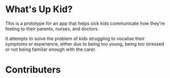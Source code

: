 # What's Up Kid?

This is a prototype for an app that helps sick kids communicate how they're feeling to their parents, nurses, and doctors.

It attempts to solve the problem of kids struggling to vocalise their symptoms or experience, either due to being too young, being too stressed or not being familiar enough with the carer.

# Contributers

